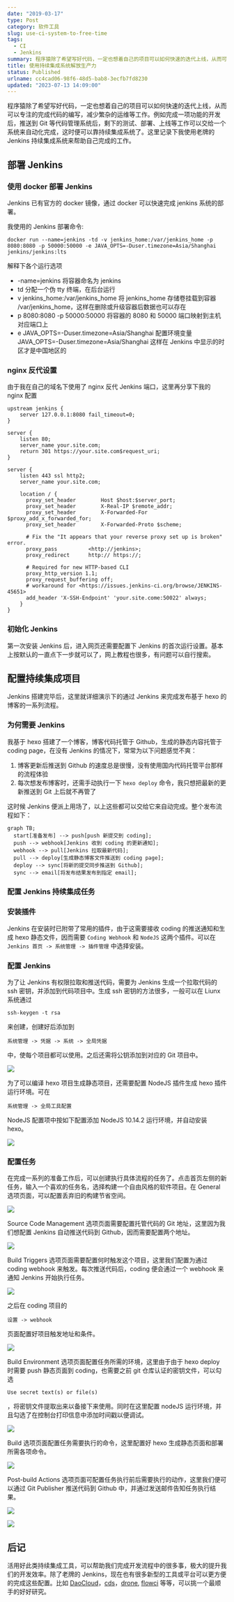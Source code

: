 ```yaml
---
date: "2019-03-17"
type: Post
category: 软件工具
slug: use-ci-system-to-free-time
tags:
  - CI
  - Jenkins
summary: 程序猿除了希望写好代码，一定也想着自己的项目可以如何快速的迭代上线，从而可以专注的完成代码的编写，减少繁杂的运维等工作。例如完成一项功能的开发后，推送到 Git 等代码管理系统后，剩下的测试、部署、上线等工作可以交给一个系统来自动化完成，这时便可以靠持续集成系统了。这里记录下我使用老牌的 Jenkins 持续集成系统来帮助自己完成的工作。
title: 使用持续集成系统解放生产力
status: Published
urlname: cc4cad06-98f6-48d5-bab8-3ecfb7fd8230
updated: "2023-07-13 14:09:00"
---
```


程序猿除了希望写好代码，一定也想着自己的项目可以如何快速的迭代上线，从而可以专注的完成代码的编写，减少繁杂的运维等工作。例如完成一项功能的开发后，推送到 Git 等代码管理系统后，剩下的测试、部署、上线等工作可以交给一个系统来自动化完成，这时便可以靠持续集成系统了。这里记录下我使用老牌的 Jenkins 持续集成系统来帮助自己完成的工作。

## 部署 Jenkins

### 使用 docker 部署 Jenkins

Jenkins 已有官方的 docker 镜像，通过 docker 可以快速完成 jenkins 系统的部署。

我使用的 Jenkins 部署命令:

```text
docker run --name=jenkins -td -v jenkins_home:/var/jenkins_home -p 8080:8080 -p 50000:50000 -e JAVA_OPTS=-Duser.timezone=Asia/Shanghai jenkins/jenkins:lts

```

解释下各个运行选项

- -name=jenkins 将容器命名为 jenkins
- td 分配一个伪 tty 终端，在后台运行
- v jenkins_home:/var/jenkins_home 将 jenkins_home 存储卷挂载到容器 /var/jenkins_home，这样在删除或升级容器后数据也可以存在
- p 8080:8080 -p 50000:50000 将容器的 8080 和 50000 端口映射到主机对应端口上
- e JAVA_OPTS=-Duser.timezone=Asia/Shanghai 配置环境变量 JAVA_OPTS=-Duser.timezone=Asia/Shanghai 这样在 Jenkins 中显示的时区才是中国地区的

### nginx 反代设置

由于我在自己的域名下使用了 nginx 反代 Jenkins 端口，这里再分享下我的 nginx 配置

```text
upstream jenkins {
    server 127.0.0.1:8080 fail_timeout=0;
}

server {
    listen 80;
    server_name your.site.com;
    return 301 https://your.site.com$request_uri;
}

server {
    listen 443 ssl http2;
    server_name your.site.com;

    location / {
      proxy_set_header        Host $host:$server_port;
      proxy_set_header        X-Real-IP $remote_addr;
      proxy_set_header        X-Forwarded-For $proxy_add_x_forwarded_for;
      proxy_set_header        X-Forwarded-Proto $scheme;

      # Fix the "It appears that your reverse proxy set up is broken" error.
      proxy_pass          <http://jenkins>;
      proxy_redirect      http:// https://;

      # Required for new HTTP-based CLI
      proxy_http_version 1.1;
      proxy_request_buffering off;
      # workaround for <https://issues.jenkins-ci.org/browse/JENKINS-45651>
      add_header 'X-SSH-Endpoint' 'your.site.come:50022' always;
    }
}

```

### 初始化 Jenkins

第一次安装 Jenkins 后，进入网页还需要配置下 Jenkins 的首次运行设置。基本上按默认的一直点下一步就可以了，网上教程也很多，有问题可以自行搜索。

## 配置持续集成项目

Jenkins 搭建完毕后，这里就详细演示下的通过 Jenkins 来完成发布基于 hexo 的博客的一系列流程。

### 为何需要 Jenkins

我基于 hexo 搭建了一个博客，博客代码托管于 Github，生成的静态内容托管于 coding page，在没有 Jenkins 的情况下，常常为以下问题感觉不爽：

1. 博客更新后推送到 Github 的速度总是很慢，没有使用国内代码托管平台那样的流程体验
2. 每次想发布博客时，还需手动执行一下 `hexo deploy` 命令，我只想把最新的更新推送到 Git 上后就不再管了

这时候 Jenkins 便派上用场了，以上这些都可以交给它来自动完成。整个发布流程如下：

```text
graph TB;
  start[准备发布] --> push[push 新提交到 coding];
  push --> webhook[Jenkins 收到 coding 的更新通知];
  webhook --> pull[Jenkins 拉取最新代码];
  pull --> deploy[生成静态博客文件推送到 coding page];
  deploy --> sync[将新的提交同步推送到 Github];
  sync --> email[将发布结果发布到指定 email];

```

### 配置 Jenkins 持续集成任务

### 安装插件

Jenkins 在安装时已附带了常用的插件，由于这需要接收 coding 的推送通知和生成 hexo 静态文件，因而需要 `Coding Webhook` 和 `NodeJS` 这两个插件。可以在 `Jenkins 首页 -> 系统管理 -> 插件管理` 中选择安装。

### 配置 Jenkins

为了让 Jenkins 有权限拉取和推送代码，需要为 Jenkins 生成一个拉取代码的 ssh 密钥，并添加到代码项目中。生成 ssh 密钥的方法很多，一般可以在 Liunx 系统通过

```text
ssh-keygen -t rsa
```

来创建，创建好后添加到

```text
系统管理 -> 凭据 -> 系统 -> 全局凭据
```

中，使每个项目都可以使用。之后还需将公钥添加到对应的 Git 项目中。

![](../../images/9d19778d64b90181a429f26749a3afdf.png)

为了可以编译 hexo 项目生成静态项目，还需要配置 NodeJS 插件生成 hexo 插件运行环境。可在

```text
系统管理 -> 全局工具配置
```

NodeJS 配置项中按如下配置添加 NodeJS 10.14.2 运行环境，并自动安装 hexo。

![](../../images/92384b04ec5c09518e761e81f629c7ca.png)

### 配置任务

在完成一系列的准备工作后，可以创建执行具体流程的任务了。点击首页左侧的新任务，输入一个喜欢的任务名，选择构建一个自由风格的软件项目。在 General 选项页面，可以配置丢弃旧的构建节省空间。

![](../../images/13d4a25a106834104f27c51c9f0d134b.png)

Source Code Management 选项页面需要配置托管代码的 Git 地址，这里因为我们想配置 Jenkins 自动推送代码到 Github，因而需要配置两个地址。

![](../../images/40585ebe22a40a30e85605a082edde62.png)

Build Triggers 选项页面需要配置何时触发这个项目，这里我们配置为通过 coding webhook 来触发。每次推送代码后，coding 便会通过一个 webhook 来通知 Jenkins 开始执行任务。

![](../../images/7e1045d28749ccb54668c8d2b061fe6a.png)

之后在 coding 项目的

```text
设置 -> webhook
```

页面配置好项目触发地址和条件。

![](../../images/4b3bc9b54e069ebd86f42e8f2155bf44.png)

Build Environment 选项页面配置任务所需的环境，这里由于由于 hexo deploy 时需要 push 静态页面到 coding，也需要之前 git 仓库认证的密钥文件，可以勾选

```text
Use secret text(s) or file(s)
```

，将密钥文件提取出来以备接下来使用。同时在这里配置 nodeJS 运行环境，并且勾选了在控制台打印信息中添加时间戳以便调试。

![](../../images/2e623d689b8ca3125dca5a25cf10fc7b.png)

Build 选项页面配置任务需要执行的命令，这里配置好 hexo 生成静态页面和部署所需各项命令。

![](../../images/b4f9e6aeffc2d6e10ac09f6cdf0faf5a.png)

Post-build Actions 选项页面可配置任务执行前后需要执行的动作，这里我们便可以通过 Git Publisher 推送代码到 Github 中，并通过发送邮件告知任务执行结果。

![](../../images/a249b0843fa23dc5f416a8cb31912707.png)

![](../../images/8816410b7c3e8235365b644ce93062de.png)

## 后记

活用好此类持续集成工具，可以帮助我们完成开发流程中的很多事，极大的提升我们的开发效率。除了老牌的 Jenkins，现在也有很多新型的工具或平台可以更方便的完成这些配置。比如 [DaoCloud](https://www.daocloud.io/)，[cds](https://github.com/ovh/cds)，[drone](https://drone.io/), [flowci](https://github.com/FlowCI/flow-platform) 等等，可以挑一个最顺手的好好研究。
